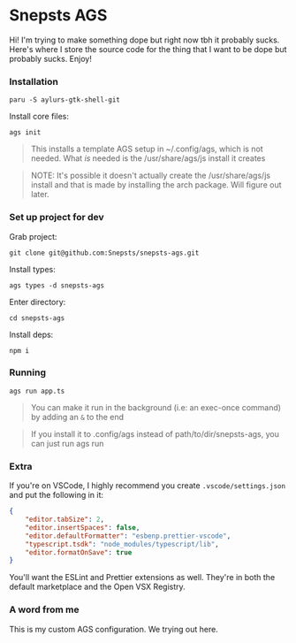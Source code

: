 # Snepsts AGS

Hi! I'm trying to make something dope but right now tbh it probably sucks. Here's where I store the source code for the thing that I want to be dope but probably sucks. Enjoy!

### Installation

`paru -S aylurs-gtk-shell-git`

Install core files:

`ags init`

> This installs a template AGS setup in ~/.config/ags, which is not needed. What _is_ needed is the /usr/share/ags/js install it creates

> NOTE: It's possible it doesn't actually create the /usr/share/ags/js install and that is made by installing the arch package. Will figure out later.

### Set up project for dev

Grab project:

`git clone git@github.com:Snepsts/snepsts-ags.git`

Install types:

`ags types -d snepsts-ags`

Enter directory:

`cd snepsts-ags`

Install deps:

`npm i`

### Running

`ags run app.ts`

> You can make it run in the background (i.e: an exec-once command) by adding an `&` to the end

> If you install it to .config/ags instead of path/to/dir/snepsts-ags, you can just run ags run

### Extra

If you're on VSCode, I highly recommend you create `.vscode/settings.json` and put the following in it:

```JSON
{
	"editor.tabSize": 2,
	"editor.insertSpaces": false,
	"editor.defaultFormatter": "esbenp.prettier-vscode",
	"typescript.tsdk": "node_modules/typescript/lib",
	"editor.formatOnSave": true
}
```

You'll want the ESLint and Prettier extensions as well. They're in both the default marketplace and the Open VSX Registry.

### A word from me

This is my custom AGS configuration. We trying out here.
